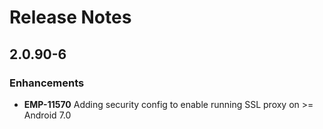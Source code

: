 # Release Notes

## 2.0.90-6

### Enhancements
- **EMP-11570** Adding security config to enable running SSL proxy on >= Android 7.0

